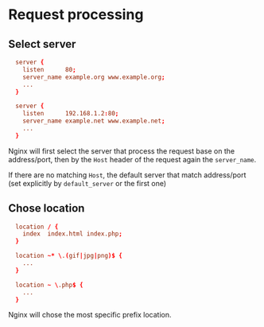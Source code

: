 # Request processing

## Select server

```conf
  server {
    listen      80;
    server_name example.org www.example.org;
    ...
  }

  server {
    listen      192.168.1.2:80;
    server_name example.net www.example.net;
    ...
  }
```

Nginx will first select the server that process the request base on the address/port, then by the `Host` header of the request again the `server_name`.  

If there are no matching `Host`, the default server that match address/port (set explicitly by `default_server` or the first one)

## Chose location

```conf
  location / {
    index  index.html index.php;
  }

  location ~* \.(gif|jpg|png)$ {
    ...
  }

  location ~ \.php$ {
    ...
  }
```

 Nginx will chose the most specific prefix location.
